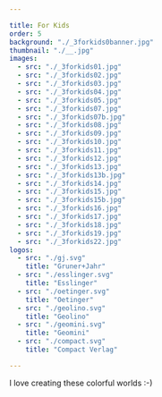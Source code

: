 ```yaml
---

title: For Kids
order: 5
background: "./_3forkids0banner.jpg"
thumbnail: "./__.jpg"
images: 
  - src: "./_3forkids01.jpg"
  - src: "./_3forkids02.jpg"
  - src: "./_3forkids03.jpg"
  - src: "./_3forkids04.jpg"
  - src: "./_3forkids05.jpg"
  - src: "./_3forkids07.jpg"
  - src: "./_3forkids07b.jpg"
  - src: "./_3forkids08.jpg"
  - src: "./_3forkids09.jpg"
  - src: "./_3forkids10.jpg"
  - src: "./_3forkids11.jpg"
  - src: "./_3forkids12.jpg"
  - src: "./_3forkids13.jpg"
  - src: "./_3forkids13b.jpg"
  - src: "./_3forkids14.jpg"
  - src: "./_3forkids15.jpg"
  - src: "./_3forkids15b.jpg"
  - src: "./_3forkids16.jpg"
  - src: "./_3forkids17.jpg"
  - src: "./_3forkids18.jpg"
  - src: "./_3forkids19.jpg"
  - src: "./_3forkids22.jpg"
logos: 
  - src: "./gj.svg"
    title: "Gruner+Jahr"
  - src: "./esslinger.svg"
    title: "Esslinger"
  - src: "./oetinger.svg"
    title: "Oetinger"
  - src: "./geolino.svg"
    title: "Geolino"
  - src: "./geomini.svg"
    title: "Geomini"
  - src: "./compact.svg"
    title: "Compact Verlag"

---
```


I love creating these colorful worlds :-)
